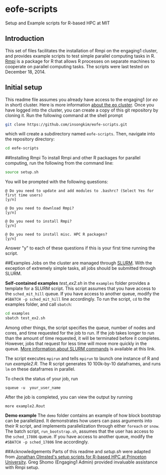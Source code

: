 # eofe-scripts
Setup and Example scripts for R-based HPC at MIT

## Introduction
This set of files facilitates the installation of Rmpi on the
engaging1 cluster, and provides example scripts to test simple
parallel computing tasks in R.
[Rmpi](http://www.stats.uwo.ca/faculty/yu/Rmpi/) is a package for R
that allows R processes on separate machines to cooperate on parallel
computing tasks.  The scripts were last tested on December 18, 2014.

## Initial setup
This readme file assumes you already have access to the engaging1
(or *eo* in short) cluster.  Here is more information
[about the eo cluster](https://github.com/christophernhill/engaging1/blob/master/facility_notes).
Once you have logged into the cluster, you can create a copy of this
git repository by cloning it.  Run the following command at the shell
prompt

```bash
git clone https://github.com/insongkim/eofe-scripts.git
```
which will create a subdirectory named `eofe-scripts`.  Then, navigate
into the repository directory:

```bash
cd eofe-scripts
```

##Installing Rmpi
To install Rmpi and other R packages for parallel computing, run the
following from the command line:

```bash
source setup.sh
```

You will be prompted with the following questions:

```
@ Do you need to update and add modules to .bashrc? (Select Yes for
first time users)
[y/n]

@ Do you need to download Rmpi?
[y/n]

@ Do you need to install Rmpi?
[y/n]

@ Do you need to install misc. HPC R packages?
[y/n]
```

Answer "y" to each of these questions if this is your first time
running the script.

##Examples
Jobs on the cluster are managed through
[SLURM](http://en.wikipedia.org/wiki/Simple_Linux_Utility_for_Resource_Management).
With the exception of extremely simple tasks, all jobs should be
submitted through SLURM.

**Self-contained examples**
*test_ex2.sh* in the `examples` folder provides a template for a SLURM
 script. This script assumes that you have access to the `sched_mit_hill` queue. If you have access to another queue, modify the `#SBATCH -p sched_mit_hill` line accordingly. To run the script, `cd` to the examples folder, and call
 `sbatch`:

```bash
cd examples
sbatch test_ex2.sh
```

Among other things, the script specifies the
queue, number of nodes and cores, and time requested for the job to
run.  If the job takes longer to run than the amount of time
requested, it will be terminated before it completes.  However,
jobs that request for less time will move more quickly in the queue.  [More information about SLURM commands](https://rc.fas.harvard.edu/resources/documentation/convenient-slurm-commands/)
is available at this link.

The script executes `mpirun` and tells `mpirun` to launch one instance of R
and run *example2.R*. The R script generates 10 100k-by-10 dataframes,
and runs `lm` on these dataframes in parallel.

To check the status of your job, run

```
squeue -u  your_user_name
```

After the job is completed, you can view the output by running

```
more example2.Rout
```

**Demo example**
The `demo` folder contains an example of how block bootstrap can be parallelized.  It demonstrates how users can pass arguments into their R script, and implements parallelization through either `foreach` or `snow`.  The batch script, `run_bootstrap.sh`, assumes that the user has access to the `sched_17806` queue. If you have access to another queue, modify the `#SBATCH -p sched_17806` line accordingly.

##Acknowledgements
Parts of this readme and *setup.sh* were adapted from [Jonathan
Olmsted's setup scripts for R-based HPC at Princeton University](https://github.com/olmjo/tigress-scripts).
Greg Shomo (Engaging1 Admin) provided invaluable assistance with Rmpi setup.
